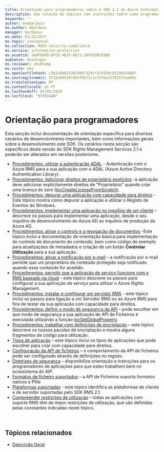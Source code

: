 ```yaml
---
title: Orientação para programadores sobre o SDK 2.1 do Azure Information Protection | Documentos da Microsoft
description: Uma coleção de tópicos com instruções sobre como programar o SDK 2.1 do AIP
keywords: ''
author: msmbaldwin
ms.author: mbaldwin
manager: barbkess
ms.date: 01/23/2017
ms.topic: conceptual
ms.collection: M365-security-compliance
ms.service: information-protection
ms.assetid: 5A9F04FD-0FCD-482F-8671-36FE93B783B0
audience: developer
ms.reviewer: shubhamp
ms.suite: ems
ms.openlocfilehash: c362c866233024897329cfa72930c8529924480f
ms.sourcegitcommit: 471b3683367d93f0673c1cf276a15f83572aa80e
ms.translationtype: MT
ms.contentlocale: pt-PT
ms.lasthandoff: 03/05/2019
ms.locfileid: "57333148"
---
```

# <a name="developer-guidance"></a>Orientação para programadores

Esta secção inclui documentação de orientação específica para diversos cenários de desenvolvimento importantes, bem como informações gerais sobre a desenvolvimento este SDK. Os cenários nesta secção são específicos desta versão do SDK Rights Management Services 2.1 e poderão ser alterados em versões posteriores.
- [Procedimentos: utilizar a autenticação ADAL](how-to-use-adal-authentication.md) - Autenticação com o Azure RMS para a sua aplicação com o ADAL (Azure Active Directory Authentication Library).
- [Procedimentos: Adicionar direitos de proprietário explícitos](add-explicit-owner-rights.md) -a aplicação deve adicionar explicitamente direitos de "Proprietário" quando criar uma licença do zero ([IpcCreateLicenseFromScratch](https://msdn.microsoft.com/library/hh535256.aspx)).
- [Procedimentos: depurar uma aplicação com capacidade para direitos](debugging-applications-that-use-ad-rms.md) - Este tópico mostra como depurar a aplicação e utilizar o Registo de Eventos do Windows.
- [Procedimentos: implementar uma aplicação no inquilino de um cliente](how-to-deploy-app.md) – descreve os passos para implementar uma aplicação, desde o seu inquilino de desenvolvimento do Azure AD ao inquilino de produção do Azure AD.
- [Procedimentos: ativar o controlo e a revogação de documentos](tracking-content.md) -Este tópico inclui a documentação de orientação básica para implementação do controlo de documento do conteúdo, bem como código de exemplo para atualizações de metadados e criação de um botão **Controlar Utilização** para a sua aplicação.
- [Procedimentos: ativar a notificação por e-mail](how-to-enable-email-notification.md) – a notificação por e-mail permite que um proprietário de conteúdo protegido seja notificado quando esse conteúdo for acedido.
- [Procedimentos: permitir que a aplicação de serviço funcione com o RMS baseado na cloud](how-to-use-file-api-with-aadrm-cloud.md) – este tópico descreve os passos para configurar a sua aplicação de serviço para utilizar o Azure Rights Management.
- [Procedimentos: instalar e configurar um servidor RMS](how-to-install-and-configure-an-rms-server.md) - este tópico inclui os passos para ligação a um Servidor RMS ou ao Azure RMS para fins de testar da sua aplicação com capacidade para direitos.
- [Procedimentos: definir o modo de segurança da API](setting-the-api-security-mode-api-mode.md) – pode escolher em que modo de segurança a sua aplicação de API de Ficheiros é executada utilizando a função [IpcSetGlobalProperty](https://msdn.microsoft.com/library/hh535270.aspx).
- [Procedimentos: trabalhar com definições de encriptação](working-with-encryption.md) – este tópico descreve os nossos pacotes de encriptação e mostra alguns fragmentos de código para utilização.
- [Tipos de aplicação](application-types.md) – este tópico inclui os tipos de aplicações que pode escolher para criar com capacidade para direitos.
- [Configuração da API de ficheiros](file-api-configuration.md) – o comportamento da API de ficheiros pode ser configurado através de definições no registo.
- [Diretrizes de segurança](security-guidelines.md) – disponibiliza orientação e instruções para os programadores de aplicações para que estes trabalhem bem no ecossistema do AIP.
- [Formatos de ficheiro suportados](supported-file-formats.md) – a API de Ficheiros suporta formatos nativos e Pfile
- [Plataformas suportadas](supported-platforms.md) - este tópico identifica as plataformas de cliente e de servidor suportadas pelo SDK RMS 2.1.
- [Compreender restrições de utilização](understanding-usage-restrictions.md) – todas as aplicações com suporte RMS têm de impor restrições de utilização, que são definidas pelas constantes indicadas neste tópico.

 
## <a name="related-topics"></a>Tópicos relacionados
* [Descrição Geral](ad-rms-overview.md)
